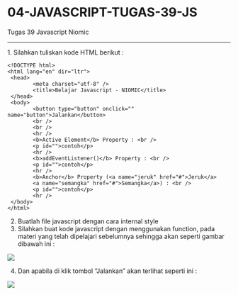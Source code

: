 # 04-JAVASCRIPT-TUGAS-39-JS
Tugas 39 Javascript Niomic
<hr>
1. Silahkan tuliskan kode HTML berikut : <br>

```
<!DOCTYPE html>
<html lang="en" dir="ltr">
 <head>
        <meta charset="utf-8" />
        <title>Belajar Javascript - NIOMIC</title>
 </head>
 <body>
        <button type="button" onclick="" name="button">Jalankan</button>
        <br />
        <br />
        <hr />
        <b>Active Element</b> Property : <br />
        <p id="">contoh</p>
        <hr />
        <b>addEventListener()</b> Property : <br />
        <p id="">contoh</p>
        <hr />
        <b>Anchor</b> Property (<a name="jeruk" href="#">Jeruk</a>
        <a name="semangka" href="#">Semangka</a>) : <br />
        <p id="">contoh</p>
        <hr />
 </body>
</html>

```

2. Buatlah file javascript dengan cara internal style
3. Silahkan buat kode javascript dengan menggunakan function, pada materi yang telah dipelajari sebelumnya sehingga akan seperti gambar dibawah ini :

<img src="https://lh3.googleusercontent.com/sgxc_hodhlUFjBxP91kq-uTxL2ItPGDwlcf7UOjJ6Vic8ECSBj78WKJ-HMtXF6o8dKULE53jMoh1Zv1QCMAhTf9ZyoM7IIljyNx6JOksy2nXGokCYIjUdQhH1SPhz7fkrQh-8JLp">

4. Dan apabila di klik tombol “Jalankan” akan terlihat seperti ini :

<img src="https://lh6.googleusercontent.com/QbUsESH6pVLwiuby3KpUzoMsBe0wZoFRBLRQoRD5m2Mfc3FhXp_obFnwLLzlHNjEUKojo0ZKkhUzXoGgCaEMV9x6kxUi-PxzQcg39g4Z_QDbtzyF9Ha_Z3GoqgeeDeUVnLqIq1Ed">
